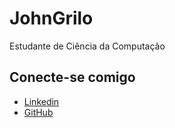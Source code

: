 # JohnGrilo
Estudante de Ciência da Computação

## Conecte-se comigo
- [Linkedin](https://www.linkedin.com/in/joao-paulo-grilo-de-moraes/)
- [GitHub](https://github.com/JohnGrilo)
